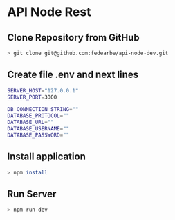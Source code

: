 # API Node Rest

## Clone Repository from GitHub

```bash
> git clone git@github.com:fedearbe/api-node-dev.git
```

## Create file .env and next lines

```bash
SERVER_HOST="127.0.0.1"
SERVER_PORT=3000

DB_CONNECTION_STRING=""
DATABASE_PROTOCOL=""
DATABASE_URL=""
DATABASE_USERNAME=""
DATABASE_PASSWORD=""
```

## Install application

```bash
> npm install
```

## Run Server

```bash
> npm run dev
```
